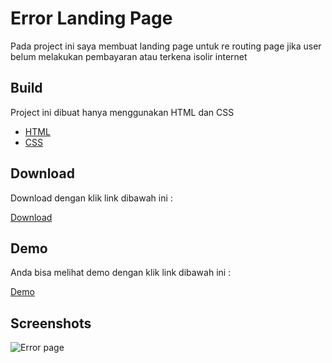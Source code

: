 
# Error Landing Page

Pada project ini saya membuat landing page untuk re routing page jika user belum melakukan pembayaran atau terkena isolir internet

## Build

Project ini dibuat hanya menggunakan HTML dan CSS 

- [HTML](https://html.spec.whatwg.org/)
- [CSS](https://www.w3.org/TR/CSS/#css)


## Download
Download dengan klik link dibawah ini :

[Download](https://github.com/wisnushaputra/Error_Page/archive/refs/heads/master.zip)


## Demo

Anda bisa melihat demo dengan klik link dibawah ini :

[Demo](error-page.wisnushaputra.repl.co)
## Screenshots

![Error page](https://github.com/wisnushaputra/Error_Page/assets/67814969/189fe4bf-6966-4052-94b5-51a86c0467bb)
